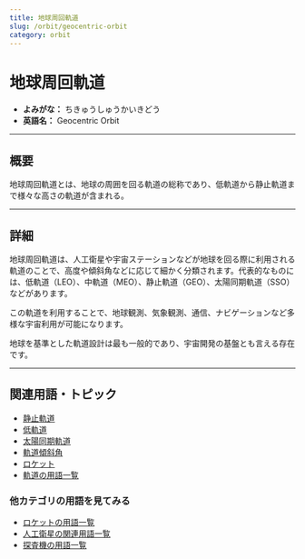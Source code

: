 ```yaml
---
title: 地球周回軌道
slug: /orbit/geocentric-orbit
category: orbit
---
```


# 地球周回軌道

- **よみがな：** ちきゅうしゅうかいきどう  
- **英語名：** Geocentric Orbit  

---

## 概要

地球周回軌道とは、地球の周囲を回る軌道の総称であり、低軌道から静止軌道まで様々な高さの軌道が含まれる。

---

## 詳細

地球周回軌道は、人工衛星や宇宙ステーションなどが地球を回る際に利用される軌道のことで、高度や傾斜角などに応じて細かく分類されます。代表的なものには、低軌道（LEO）、中軌道（MEO）、静止軌道（GEO）、太陽同期軌道（SSO）などがあります。

この軌道を利用することで、地球観測、気象観測、通信、ナビゲーションなど多様な宇宙利用が可能になります。

地球を基準とした軌道設計は最も一般的であり、宇宙開発の基盤とも言える存在です。

---

## 関連用語・トピック

- [静止軌道](/docs/orbit/geostationary-orbit)
- [低軌道](/docs/orbit/low-earth-orbit)
- [太陽同期軌道](/docs/orbit/sun-synchronous-orbit)
- [軌道傾斜角](/docs/orbit/inclination)
- [ロケット](/docs/rocket/rocket)
- [軌道の用語一覧](/docs/category/orbit)

### 他カテゴリの用語を見てみる
- [ロケットの用語一覧](/docs/category/rocket)
- [人工衛星の関連用語一覧](/docs/category/satellite)
- [探査機の用語一覧](/docs/category/explorer)
